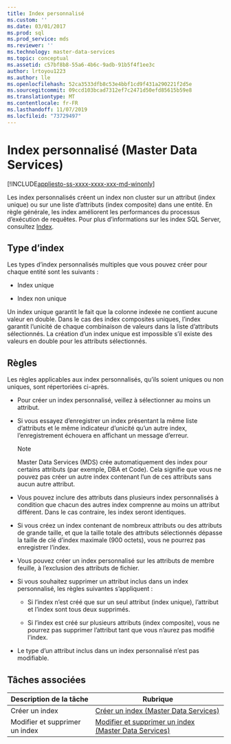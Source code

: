 ```yaml
---
title: Index personnalisé
ms.custom: ''
ms.date: 03/01/2017
ms.prod: sql
ms.prod_service: mds
ms.reviewer: ''
ms.technology: master-data-services
ms.topic: conceptual
ms.assetid: c57bf8b8-55a6-4b6c-9adb-91b5f4f1ee3c
author: lrtoyou1223
ms.author: lle
ms.openlocfilehash: 52ca3533dfb8c53e4bbf1cd9f431a290221f2d5e
ms.sourcegitcommit: 09ccd103bcad7312ef7c2471d50efd85615b59e8
ms.translationtype: MT
ms.contentlocale: fr-FR
ms.lasthandoff: 11/07/2019
ms.locfileid: "73729497"
---
```

# <a name="custom-index-master-data-services"></a>Index personnalisé (Master Data Services)

[!INCLUDE[appliesto-ss-xxxx-xxxx-xxx-md-winonly](../includes/appliesto-ss-xxxx-xxxx-xxx-md-winonly.md)]

  Les index personnalisés créent un index non cluster sur un attribut (index unique) ou sur une liste d’attributs (index composite) dans une entité. En règle générale, les index améliorent les performances du processus d’exécution de requêtes. Pour plus d’informations sur les index SQL Server, consultez [Index](../relational-databases/indexes/indexes.md).  
  
## <a name="type-of-indexes"></a>Type d’index  
 Les types d’index personnalisés multiples que vous pouvez créer pour chaque entité sont les suivants :  
  
-   Index unique  
  
-   Index non unique  
  
 Un index unique garantit le fait que la colonne indexée ne contient aucune valeur en double. Dans le cas des index composites uniques, l’index garantit l’unicité de chaque combinaison de valeurs dans la liste d’attributs sélectionnés. La création d’un index unique est impossible s’il existe des valeurs en double pour les attributs sélectionnés.  
  
## <a name="rules"></a>Règles  
 Les règles applicables aux index personnalisés, qu’ils soient uniques ou non uniques, sont répertoriées ci-après.  
  
-   Pour créer un index personnalisé, veillez à sélectionner au moins un attribut.  
  
-   Si vous essayez d’enregistrer un index présentant la même liste d’attributs et le même indicateur d’unicité qu’un autre index, l’enregistrement échouera en affichant un message d’erreur.  
  
    > [!NOTE]  
    >  Master Data Services (MDS) crée automatiquement des index pour certains attributs (par exemple, DBA et Code). Cela signifie que vous ne pouvez pas créer un autre index contenant l’un de ces attributs sans aucun autre attribut.  
  
-   Vous pouvez inclure des attributs dans plusieurs index personnalisés à condition que chacun des autres index comprenne au moins un attribut différent. Dans le cas contraire, les index seront identiques.  
  
-   Si vous créez un index contenant de nombreux attributs ou des attributs de grande taille, et que la taille totale des attributs sélectionnés dépasse la taille de clé d’index maximale (900 octets), vous ne pourrez pas enregistrer l’index.  
  
-   Vous pouvez créer un index personnalisé sur les attributs de membre feuille, à l’exclusion des attributs de fichier.  
  
-   Si vous souhaitez supprimer un attribut inclus dans un index personnalisé, les règles suivantes s’appliquent :  
  
    -   Si l’index n’est créé que sur un seul attribut (index unique), l’attribut et l’index sont tous deux supprimés.  
  
    -   Si l’index est créé sur plusieurs attributs (index composite), vous ne pourrez pas supprimer l’attribut tant que vous n’aurez pas modifié l’index.  
  
-   Le type d’un attribut inclus dans un index personnalisé n’est pas modifiable.  
  
## <a name="related-tasks"></a>Tâches associées  
  
|Description de la tâche|Rubrique|  
|----------------------|-----------|  
|Créer un index|[Créer un index &#40;Master Data Services&#41;](../master-data-services/create-an-index-master-data-services.md)|  
|Modifier et supprimer un index|[Modifier et supprimer un index &#40;Master Data Services&#41;](../master-data-services/edit-and-delete-an-index-master-data-services.md)|  
  
  
